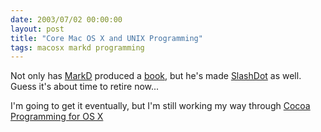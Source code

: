 ```yaml
---
date: 2003/07/02 00:00:00
layout: post
title: "Core Mac OS X and UNIX Programming"
tags: macosx markd programming
---
```


Not only has [MarkD](http://badgertronics.com/blog) produced a [book](http://borkware.com/corebook/), but he's made [SlashDot](http://slashdot.org/article.pl?sid=03/07/01/1636204) as well. Guess it's about time to retire now...

I'm going to get it eventually, but I'm still working my way through [Cocoa Programming for OS X](http://bignerdranch.com/Book/)
